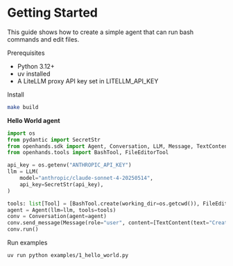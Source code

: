 # Getting Started

This guide shows how to create a simple agent that can run bash commands and edit files.

Prerequisites
- Python 3.12+
- uv installed
- A LiteLLM proxy API key set in LITELLM_API_KEY

Install
```bash
make build
```

**Hello World agent**

```python
import os
from pydantic import SecretStr
from openhands.sdk import Agent, Conversation, LLM, Message, TextContent, Tool
from openhands.tools import BashTool, FileEditorTool

api_key = os.getenv("ANTHROPIC_API_KEY")
llm = LLM(
    model="anthropic/claude-sonnet-4-20250514",
    api_key=SecretStr(api_key),
)

tools: list[Tool] = [BashTool.create(working_dir=os.getcwd()), FileEditorTool.create()]
agent = Agent(llm=llm, tools=tools)
conv = Conversation(agent=agent)
conv.send_message(Message(role="user", content=[TextContent(text="Create hello.py printing Hello")]))
conv.run()
```

Run examples

```bash
uv run python examples/1_hello_world.py
```
